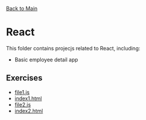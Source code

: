 [Back to Main](../readme.md)

# React

This folder contains projecjs related to React, including:

* Basic employee detail app

## Exercises

* [file1.js](file1.js)
* [index1.html](index1.html)
* [file2.js](file2.js)
* [index2.html](index2.html)
